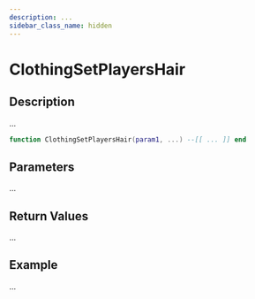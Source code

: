 ```yaml
---
description: ...
sidebar_class_name: hidden
---
```


# ClothingSetPlayersHair

## Description

...

```lua
function ClothingSetPlayersHair(param1, ...) --[[ ... ]] end
```

## Parameters

...

## Return Values

...

## Example

...

